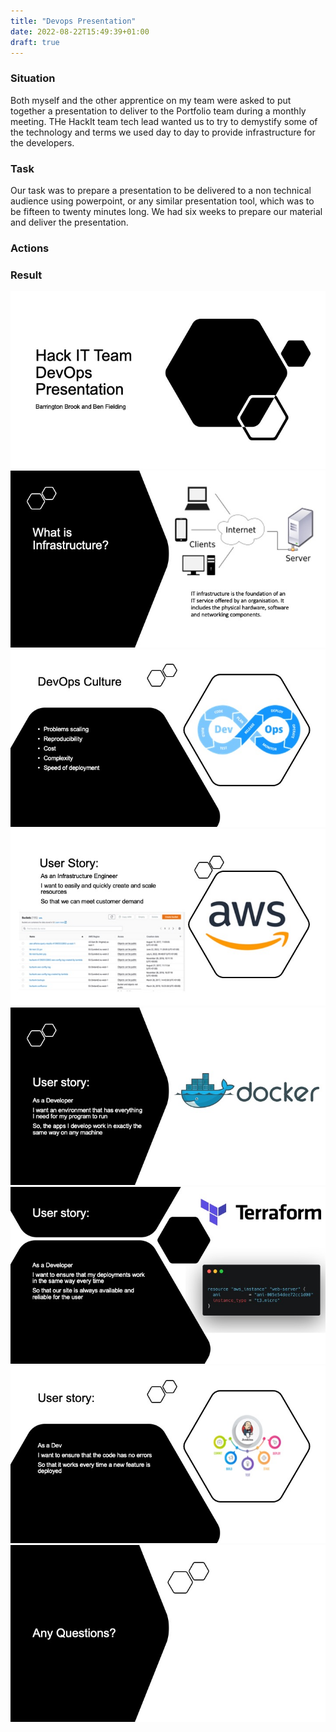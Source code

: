 ```yaml
---
title: "Devops Presentation"
date: 2022-08-22T15:49:39+01:00
draft: true
---
```


### Situation

Both myself and the other apprentice on my team were asked to put together a presentation to deliver to the Portfolio team during a monthly meeting. THe HackIt team tech lead wanted us to try to demystify some of the technology and terms we used day to day to provide infrastructure for the developers.

### Task

Our task was to prepare a presentation to be delivered to a non technical audience using powerpoint, or any similar presentation tool, which was to be fifteen to twenty minutes long. We had six weeks to prepare our material and deliver the presentation.

### Actions

### Result

![slide1](Slide1.jpeg)
![slide2](Slide2.jpeg)
![Slide3](Slide3.jpeg)
![slide4](Slide4.jpeg)
![slide5](Slide5.jpeg)
![slide6](Slide6.jpeg)
![slide7](Slide7.jpeg)
![slide8](Slide8.jpeg)

